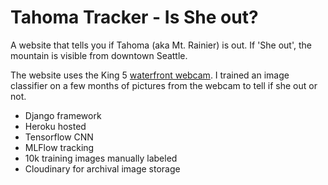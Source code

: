 # Tahoma Tracker - Is She out?

A website that tells you if Tahoma (aka Mt. Rainier) is out. If 'She out', the mountain is visible from downtown Seattle. 

The website uses the King 5 [waterfront webcam](https://www.king5.com/webcams). I trained an image classifier on a few months of pictures from the webcam to tell if she out or not.

* Django framework
* Heroku hosted
* Tensorflow CNN
* MLFlow tracking
* 10k training images manually labeled
* Cloudinary for archival image storage


